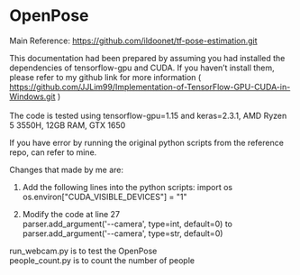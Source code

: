 # OpenPose

Main Reference: https://github.com/ildoonet/tf-pose-estimation.git

This documentation had been prepared by assuming you had installed the dependencies of tensorflow-gpu and CUDA. If you haven’t install them, please refer to my github link for more information ( https://github.com/JJLim99/Implementation-of-TensorFlow-GPU-CUDA-in-Windows.git )
<br/><br/>
The code is tested using tensorflow-gpu=1.15 and keras=2.3.1, AMD Ryzen 5 3550H, 12GB RAM, GTX 1650

If you have error by running the original python scripts from the reference repo, can refer to mine.

Changes that made by me are:

1. Add the following lines into the python scripts:
import os
os.environ["CUDA_VISIBLE_DEVICES"] = "1"

2. Modify the code at line 27 
<br/>parser.add_argument('--camera', type=int, default=0) to parser.add_argument('--camera', type=str, default=0)

run_webcam.py is to test the OpenPose<br/>
people_count.py is to count the number of people
